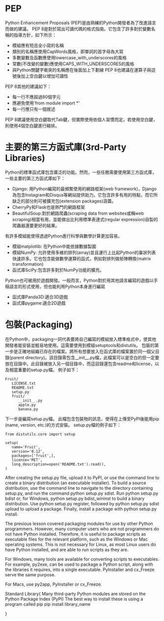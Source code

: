 # PEP

 Python Enhancement Proposals (PEP)是由熟練的Python開發者為了改進語言而做的建議。
 PEP 8是對於寫出可讀代碼的格式指南。它包含了許多對於變數名稱的指導方針，如下所示：
 * 模組應有短且全小寫的名稱
 * 類別的名稱應使用CapWords風格，即單詞的首字母為大寫
 * 多數變數及函數應使用lowercase_with_underscores的風格
 * 常數(不改變的變數)應使用CAPS_WITH_UNDERSCORES的風格
 * 與Python關鍵字衝突的名稱應在後面加上下劃線
 PEP 8也建議在運算子與逗號後加上空白鍵以增加可讀性

 PEP 8其他的建議如下：
 * 每一行不應超過80個字元
 * 應避免使用'from module import *'
 * 每一行應只有一個敘述
 
 PEP 8建議使用空白鍵取代Tab鍵，但實際使用依個人習慣而定。若使用空白鍵，則使用4個空白鍵進行縮排。

# 主要的第三方函式庫(3rd-Party Libraries)

 Python的標準函式庫包含廣泛的功能。然而，一些任務需要使用第三方函式庫，一些主要的第三方函式庫如下：
 * Django: 用Python編寫的最頻繁使用的網路框架(web framework)，Django為包含Instagram和Disqus等網站提供助力。它包含許多有用的特點，而它所缺乏的部分則可被擴充包(extension packages)涵蓋。
 * CherryPy和Flask也是熱門的網路框架
 * BeautifulSoup:對於網路爬蟲(scraping data from websites或稱web scraping)相當有用，並能做出比利用標準表達式(regular expression)自製的爬蟲器還要更好的結果。

 有許多模組能使得透過Python進行科學與數學計算更加容易。
 * 模組matplotlib: 在Python中能依據數據製圖
 * 模組NumPy: 允許使用多維的排列(array)並且運行上比起Python的巢狀列表快速許多。它也包含能做數學運算的函式，例如對排列做矩陣轉換(matrix transformation)
 * 函式庫SciPy:包含許多對於NumPy功能的擴充。
 
 Python也可被用於遊戲開發。一般而言，Python對於用其他語言編寫的遊戲以手稿語言的形式使用，但也能利用Python本身進行編寫
 * 函式庫Panda3D:適合3D遊戲
 * 函式庫pygame:適合2D遊戲

# 包裝(Packaging)

 在Python中，packaging一詞代表要將自己編寫的模組放入標準格式中，使其他開發者能安裝並輕易地使用。這需要使用到模組setuptools和distutils。
 包裝的第一步是正確地組織已存在的檔案。將所有想要放入在函式庫的檔案置於同一個父目錄(parent directory)。該目錄需包含__init__.py檔，此檔案可以是空白的但一定要放在目錄中。此目錄被放入另一個目錄中，而這目錄還包含readme和license，以及相當重要的setup.py檔。
 例子如下：

    Fruit/
       LICENSE.txt
       README.txt
       setup.py
       fruit/
          __init__.py
          apple.py
          banana.py

 下一步是編寫setup.py檔。
 此檔包含包裝物的訊息，使得在上傳至PyPI後能用pip (name, version, etc.)的方式安裝。
 setup.py檔的例子如下：

    from distutils.core import setup

    setup(
       name='Fruit', 
       version='0.12',
       packages=['fruit',],
       license='MIT', 
       long_description=open('README.txt').read(),
    )

 


After creating the setup.py file, upload it to PyPI, or use the command line to create a binary distribution (an executable installer).
To build a source distribution, use the command line to navigate to the directory containing setup.py, and run the command python setup.py sdist.
Run python setup.py bdist or, for Windows, python setup.py bdist_wininst to build a binary distribution. 
Use python setup.py register, followed by python setup.py sdist upload to upload a package.
Finally, install a package with python setup.py install.




The previous lesson covered packaging modules for use by other Python programmers. However, many computer users who are not programmers do not have Python installed. Therefore, it is useful to package scripts as executable files for the relevant platform, such as the Windows or Mac operating systems. This is not necessary for Linux, as most Linux users do have Python installed, and are able to run scripts as they are. 

For Windows, many tools are available for converting scripts to executables. For example, py2exe, can be used to package a Python script, along with the libraries it requires, into a single executable.
PyInstaller and cx_Freeze serve the same purpose.

For Macs, use py2app, PyInstaller or cx_Freeze.

Standard Library{
Many third-party Python modules are stored on the Python Package Index (PyPI)
The best way to install these is using a program called pip
pip install library_name

}
